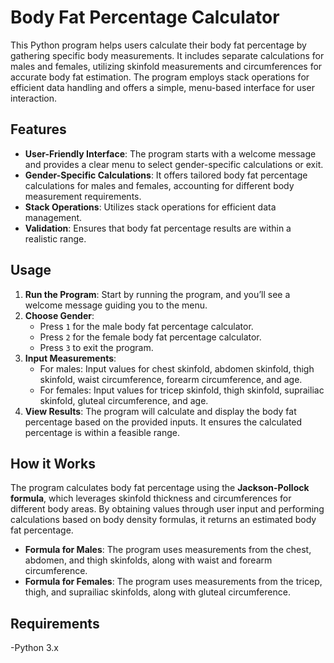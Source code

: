 # Body Fat Percentage Calculator

This Python program helps users calculate their body fat percentage by gathering specific body measurements. It includes separate calculations for males and females, utilizing skinfold measurements and circumferences for accurate body fat estimation. The program employs stack operations for efficient data handling and offers a simple, menu-based interface for user interaction.

## Features

- **User-Friendly Interface**: The program starts with a welcome message and provides a clear menu to select gender-specific calculations or exit.
- **Gender-Specific Calculations**: It offers tailored body fat percentage calculations for males and females, accounting for different body measurement requirements.
- **Stack Operations**: Utilizes stack operations for efficient data management.
- **Validation**: Ensures that body fat percentage results are within a realistic range.

## Usage

1. **Run the Program**: Start by running the program, and you’ll see a welcome message guiding you to the menu.
2. **Choose Gender**:
   - Press `1` for the male body fat percentage calculator.
   - Press `2` for the female body fat percentage calculator.
   - Press `3` to exit the program.
3. **Input Measurements**:
   - For males: Input values for chest skinfold, abdomen skinfold, thigh skinfold, waist circumference, forearm circumference, and age.
   - For females: Input values for tricep skinfold, thigh skinfold, suprailiac skinfold, gluteal circumference, and age.
4. **View Results**: The program will calculate and display the body fat percentage based on the provided inputs. It ensures the calculated percentage is within a feasible range.

## How it Works

The program calculates body fat percentage using the **Jackson-Pollock formula**, which leverages skinfold thickness and circumferences for different body areas. By obtaining values through user input and performing calculations based on body density formulas, it returns an estimated body fat percentage.

- **Formula for Males**: The program uses measurements from the chest, abdomen, and thigh skinfolds, along with waist and forearm circumference.
- **Formula for Females**: The program uses measurements from the tricep, thigh, and suprailiac skinfolds, along with gluteal circumference.

## Requirements
-Python 3.x

